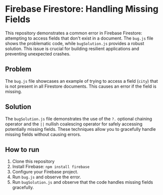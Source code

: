 # Firebase Firestore: Handling Missing Fields

This repository demonstrates a common error in Firebase Firestore: attempting to access fields that don't exist in a document.  The `bug.js` file shows the problematic code, while `bugSolution.js` provides a robust solution.  This issue is crucial for building resilient applications and preventing unexpected crashes.

## Problem

The `bug.js` file showcases an example of trying to access a field (`city`) that is not present in all Firestore documents. This causes an error if the field is missing.

## Solution

The `bugSolution.js` file demonstrates the use of the `?.` optional chaining operator and the `||` nullish coalescing operator for safely accessing potentially missing fields. These techniques allow you to gracefully handle missing fields without causing errors.

## How to run

1.  Clone this repository
2.  Install Firebase: `npm install firebase`
3.  Configure your Firebase project.
4.  Run `bug.js` and observe the error.
5.  Run `bugSolution.js` and observe that the code handles missing fields gracefully.